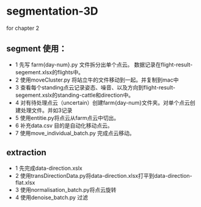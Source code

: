 # segmentation-3D
for chapter 2

## segment 使用：
- 1 先写 farm{day-num}.py 文件拆分出单个点云。 
  数据记录在flight-result-segement.xlsx的flights中。
- 2 使用moveCluster.py 将站立牛的文件移动到一起。并复制到mac中
- 3 查看每个standing点云记录姿态、噪音、以及方向到flight-result-segement.xslx的standing-cattle和direction中。
- 4 对有待处理点云（uncertain）创建farm{day-num}文件夹。对单个点云创建处理文件。并如3记录
- 5 使用entitie.py将点云从farm点云中切出。
- 6 补充data.csv 目的是自动化移动点云。
- 7 使用move_individual_batch.py 完成点云移动。

## extraction
- 1 先完成data-direction.xslx
- 2 使用transDirectionData.py将data-direction.xlsx打平到data-direction-flat.xlsx
- 3 使用normalisation_batch.py将点云旋转
- 4 使用denoise_batch.py 过滤
